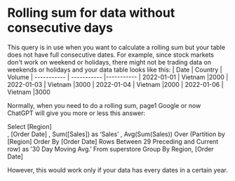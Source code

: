 # Rolling sum for data without consecutive days

This query is in use when you want to calculate a rolling sum but your table does not have full consecutive dates. For example, since stock markets don't work on weekend or holidays, there might not be trading data on weekends or holidays and your data table looks like this:
| Date      | Country | Volume
| ----------- | ----------- |-----------
| 2022-01-01  | Vietnam     |2000
| 2022-01-03  | Vietnam     |3000
| 2022-01-04  | Vietnam     |2000
| 2022-01-06  | Vietnam     |3000

Normally, when you need to do a rolling sum, page1 Google or now ChatGPT will give you more or less this answer:

Select [Region] <br>
, [Order Date]
, Sum([Sales]) as ‘Sales’
, Avg(Sum(Sales)) Over (Partition by [Region] Order By [Order Date] Rows Between 29 Preceding and Current row) as ’30 Day Moving Avg.’
From superstore
Group By Region, [Order Date]

However, this would work only if your data has every dates in a certain year.
